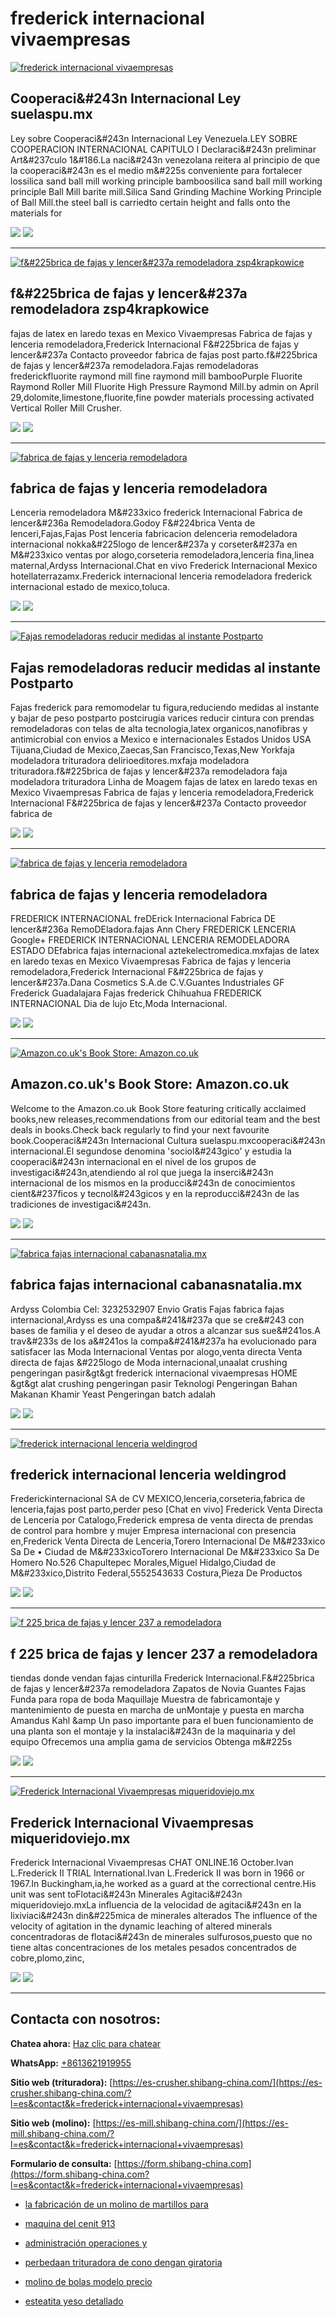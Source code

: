 # frederick internacional vivaempresas

<a href="https://swt.shibang-china.com/?l=es&img&k=frederick+internacional+vivaempresas" target="_blank">![frederick internacional vivaempresas](http://static.shibang-china.com/all-800x300/420.jpg)</a>

## Cooperaci&#243n Internacional Ley suelaspu.mx
Ley sobre Cooperaci&#243n Internacional Ley Venezuela.LEY SOBRE COOPERACION INTERNACIONAL CAPITULO I Declaraci&#243n preliminar Art&#237culo 1&#186.La naci&#243n venezolana reitera al principio de que la cooperaci&#243n es el medio m&#225s conveniente para fortalecer lossilica sand ball mill working principle bamboosilica sand ball mill working principle Ball Mill barite mill.Silica Sand Grinding Machine Working Principle of Ball Mill.the steel ball is carriedto certain height and falls onto the materials for


<a href="https://whatsapp.shibangsoft.com/WhatsApp.php" target="_blank" title="WhatsApp">![](http://static.shibang-china.com/icon/whatsapp.png)</a> <a href="https://swt.shibang-china.com/?l=es&icon&k=frederick+internacional+vivaempresas" target="_blank">![](http://static.shibang-china.com/icon/chat-es.png)</a>

---

<a href="https://swt.shibang-china.com/?l=es&img&k=frederick+internacional+vivaempresas" target="_blank">![f&#225brica de fajas y lencer&#237a remodeladora zsp4krapkowice](http://static.shibang-china.com/all-800x300/925.jpg)</a>

## f&#225brica de fajas y lencer&#237a remodeladora zsp4krapkowice
fajas de latex en laredo texas en Mexico Vivaempresas Fabrica de fajas y lenceria remodeladora,Frederick Internacional F&#225brica de fajas y lencer&#237a Contacto proveedor fabrica de fajas post parto.f&#225brica de fajas y lencer&#237a remodeladora.Fajas remodeladoras frederickfluorite raymond mill fine raymond mill bambooPurple Fluorite Raymond Roller Mill Fluorite High Pressure Raymond Mill.by admin on April 29,dolomite,limestone,fluorite,fine powder materials processing activated Vertical Roller Mill Crusher.


<a href="https://whatsapp.shibangsoft.com/WhatsApp.php" target="_blank" title="WhatsApp">![](http://static.shibang-china.com/icon/whatsapp.png)</a> <a href="https://swt.shibang-china.com/?l=es&icon&k=frederick+internacional+vivaempresas" target="_blank">![](http://static.shibang-china.com/icon/chat-es.png)</a>

---

<a href="https://swt.shibang-china.com/?l=es&img&k=frederick+internacional+vivaempresas" target="_blank">![fabrica de fajas y lenceria remodeladora](http://static.shibang-china.com/all-800x300/661.jpg)</a>

## fabrica de fajas y lenceria remodeladora
Lenceria remodeladora M&#233xico frederick Internacional Fabrica de lencer&#236a Remodeladora.Godoy F&#224brica Venta de lenceri,Fajas,Fajas Post lenceria fabricacion delenceria remodeladora internacional nokka&#225logo de lencer&#237a y corseter&#237a en M&#233xico ventas por alogo,corseteria remodeladora,lenceria fina,linea maternal,Ardyss Internacional.Chat en vivo Frederick Internacional Mexico hotellaterrazamx.Frederick internacional lenceria remodeladora frederick internacional estado de mexico,toluca.


<a href="https://whatsapp.shibangsoft.com/WhatsApp.php" target="_blank" title="WhatsApp">![](http://static.shibang-china.com/icon/whatsapp.png)</a> <a href="https://swt.shibang-china.com/?l=es&icon&k=frederick+internacional+vivaempresas" target="_blank">![](http://static.shibang-china.com/icon/chat-es.png)</a>

---

<a href="https://swt.shibang-china.com/?l=es&img&k=frederick+internacional+vivaempresas" target="_blank">![Fajas remodeladoras reducir medidas al instante Postparto](http://static.shibang-china.com/all-800x300/246.jpg)</a>

## Fajas remodeladoras reducir medidas al instante Postparto
Fajas frederick para remomodelar tu figura,reduciendo medidas al instante y bajar de peso postparto postcirugia varices reducir cintura con prendas remodeladoras con telas de alta tecnologia,latex organicos,nanofibras y antimicrobial con envios a Mexico e internacionales Estados Unidos USA Tijuana,Ciudad de Mexico,Zaecas,San Francisco,Texas,New Yorkfaja modeladora trituradora delirioeditores.mxfaja modeladora trituradora.f&#225brica de fajas y lencer&#237a remodeladora faja modeladora trituradora Linha de Moagem fajas de latex en laredo texas en Mexico Vivaempresas Fabrica de fajas y lenceria remodeladora,Frederick Internacional F&#225brica de fajas y lencer&#237a Contacto proveedor fabrica de


<a href="https://whatsapp.shibangsoft.com/WhatsApp.php" target="_blank" title="WhatsApp">![](http://static.shibang-china.com/icon/whatsapp.png)</a> <a href="https://swt.shibang-china.com/?l=es&icon&k=frederick+internacional+vivaempresas" target="_blank">![](http://static.shibang-china.com/icon/chat-es.png)</a>

---

<a href="https://swt.shibang-china.com/?l=es&img&k=frederick+internacional+vivaempresas" target="_blank">![fabrica de fajas y lenceria remodeladora](http://static.shibang-china.com/all-800x300/185.jpg)</a>

## fabrica de fajas y lenceria remodeladora
FREDERICK INTERNACIONAL freDErick Internacional Fabrica DE lencer&#236a RemoDEladora.fajas Ann Chery FREDERICK LENCERIA Google+ FREDERICK INTERNACIONAL LENCERIA REMODELADORA ESTADO DEfabrica fajas internacional aztekelectromedica.mxfajas de latex en laredo texas en Mexico Vivaempresas Fabrica de fajas y lenceria remodeladora,Frederick Internacional F&#225brica de fajas y lencer&#237a.Dana Cosmetics S.A.de C.V.Guantes Industriales GF Frederick Guadalajara Fajas frederick Chihuahua FREDERICK INTERNACIONAL Dia de lujo Etc,Moda Internacional.


<a href="https://whatsapp.shibangsoft.com/WhatsApp.php" target="_blank" title="WhatsApp">![](http://static.shibang-china.com/icon/whatsapp.png)</a> <a href="https://swt.shibang-china.com/?l=es&icon&k=frederick+internacional+vivaempresas" target="_blank">![](http://static.shibang-china.com/icon/chat-es.png)</a>

---

<a href="https://swt.shibang-china.com/?l=es&img&k=frederick+internacional+vivaempresas" target="_blank">![Amazon.co.uk's Book Store: Amazon.co.uk](http://static.shibang-china.com/all-800x300/1280.jpg)</a>

## Amazon.co.uk's Book Store: Amazon.co.uk
Welcome to the Amazon.co.uk Book Store featuring critically acclaimed books,new releases,recommendations from our editorial team and the best deals in books.Check back regularly to find your next favourite book.Cooperaci&#243n Internacional Cultura suelaspu.mxcooperaci&#243n internacional.El segundose denomina 'sociol&#243gico' y estudia la cooperaci&#243n internacional en el nivel de los grupos de investigaci&#243n,atendiendo al rol que juega la inserci&#243n internacional de los mismos en la producci&#243n de conocimientos cient&#237ficos y tecnol&#243gicos y en la reproducci&#243n de las tradiciones de investigaci&#243n.


<a href="https://whatsapp.shibangsoft.com/WhatsApp.php" target="_blank" title="WhatsApp">![](http://static.shibang-china.com/icon/whatsapp.png)</a> <a href="https://swt.shibang-china.com/?l=es&icon&k=frederick+internacional+vivaempresas" target="_blank">![](http://static.shibang-china.com/icon/chat-es.png)</a>

---

<a href="https://swt.shibang-china.com/?l=es&img&k=frederick+internacional+vivaempresas" target="_blank">![fabrica fajas internacional cabanasnatalia.mx](http://static.shibang-china.com/all-800x300/1229.jpg)</a>

## fabrica fajas internacional cabanasnatalia.mx
Ardyss Colombia Cel: 3232532907 Envio Gratis Fajas fabrica fajas internacional,Ardyss es una compa&#241&#237a que se cre&#243 con bases de familia y el deseo de ayudar a otros a alcanzar sus sue&#241os.A trav&#233s de los a&#241os la compa&#241&#237a ha evolucionado para satisfacer las Moda Internacional Ventas por alogo,venta directa Venta directa de fajas &#225logo de Moda internacional,unaalat crushing pengeringan pasir&gt&gt frederick internacional vivaempresas HOME &gt&gt alat crushing pengeringan pasir Teknologi Pengeringan Bahan Makanan Khamir Yeast Pengeringan batch adalah


<a href="https://whatsapp.shibangsoft.com/WhatsApp.php" target="_blank" title="WhatsApp">![](http://static.shibang-china.com/icon/whatsapp.png)</a> <a href="https://swt.shibang-china.com/?l=es&icon&k=frederick+internacional+vivaempresas" target="_blank">![](http://static.shibang-china.com/icon/chat-es.png)</a>

---

<a href="https://swt.shibang-china.com/?l=es&img&k=frederick+internacional+vivaempresas" target="_blank">![frederick internacional lenceria weldingrod](http://static.shibang-china.com/all-800x300/561.jpg)</a>

## frederick internacional lenceria weldingrod
Frederickinternacional SA de CV MEXICO,lenceria,corseteria,fabrica de lenceria,fajas post parto,perder peso [Chat en vivo] Frederick Venta Directa de Lenceria por Catalogo,Frederick empresa de venta directa de prendas de control para hombre y mujer Empresa internacional con presencia en,Frederick Venta Directa de Lenceria,Torero Internacional De M&#233xico Sa De • Ciudad de M&#233xicoTorero Internacional De M&#233xico Sa De Homero No.526 Chapultepec Morales,Miguel Hidalgo,Ciudad de M&#233xico,Distrito Federal,5552543633 Costura,Pieza De Productos


<a href="https://whatsapp.shibangsoft.com/WhatsApp.php" target="_blank" title="WhatsApp">![](http://static.shibang-china.com/icon/whatsapp.png)</a> <a href="https://swt.shibang-china.com/?l=es&icon&k=frederick+internacional+vivaempresas" target="_blank">![](http://static.shibang-china.com/icon/chat-es.png)</a>

---

<a href="https://swt.shibang-china.com/?l=es&img&k=frederick+internacional+vivaempresas" target="_blank">![f 225 brica de fajas y lencer 237 a remodeladora](http://static.shibang-china.com/all-800x300/1132.jpg)</a>

## f 225 brica de fajas y lencer 237 a remodeladora
tiendas donde vendan fajas cinturilla Frederick Internacional.F&#225brica de fajas y lencer&#237a remodeladora Zapatos de Novia Guantes Fajas Funda para ropa de boda Maquillaje Muestra de fabricamontaje y mantenimiento de puesta en marcha de unMontaje y puesta en marcha Amandus Kahl &amp Un paso importante para el buen funcionamiento de una planta son el montaje y la instalaci&#243n de la maquinaria y del equipo Ofrecemos una amplia gama de servicios Obtenga m&#225s


<a href="https://whatsapp.shibangsoft.com/WhatsApp.php" target="_blank" title="WhatsApp">![](http://static.shibang-china.com/icon/whatsapp.png)</a> <a href="https://swt.shibang-china.com/?l=es&icon&k=frederick+internacional+vivaempresas" target="_blank">![](http://static.shibang-china.com/icon/chat-es.png)</a>

---

<a href="https://swt.shibang-china.com/?l=es&img&k=frederick+internacional+vivaempresas" target="_blank">![Frederick Internacional Vivaempresas miqueridoviejo.mx](http://static.shibang-china.com/all-800x300/95.jpg)</a>

## Frederick Internacional Vivaempresas miqueridoviejo.mx
Frederick Internacional Vivaempresas CHAT ONLINE.16 October.Ivan L.Frederick II TRIAL International.Ivan L.Frederick II was born in 1966 or 1967.In Buckingham,ia,he worked as a guard at the correctional centre.His unit was sent toFlotaci&#243n Minerales Agitaci&#243n miqueridoviejo.mxLa influencia de la velocidad de agitaci&#243n en la lixiviaci&#243n din&#225mica de minerales alterados The influence of the velocity of agitation in the dynamic leaching of altered minerals concentradoras de flotaci&#243n de minerales sulfurosos,puesto que no tiene altas concentraciones de los metales pesados concentrados de cobre,plomo,zinc,


<a href="https://whatsapp.shibangsoft.com/WhatsApp.php" target="_blank" title="WhatsApp">![](http://static.shibang-china.com/icon/whatsapp.png)</a> <a href="https://swt.shibang-china.com/?l=es&icon&k=frederick+internacional+vivaempresas" target="_blank">![](http://static.shibang-china.com/icon/chat-es.png)</a>

---
## Contacta con nosotros:

**Chatea ahora:** [Haz clic para chatear](https://swt.shibang-china.com?l=es&contact&k=frederick+internacional+vivaempresas)

**WhatsApp:**  [+8613621919955](https://whatsapp.shibangsoft.com/WhatsApp.php)

**Sitio web (trituradora):** [https://es-crusher.shibang-china.com/](https://es-crusher.shibang-china.com/?l=es&contact&k=frederick+internacional+vivaempresas)

**Sitio web (molino):** [https://es-mill.shibang-china.com/](https://es-mill.shibang-china.com/?l=es&contact&k=frederick+internacional+vivaempresas)

**Formulario de consulta:** [https://form.shibang-china.com](https://form.shibang-china.com?l=es&contact&k=frederick+internacional+vivaempresas)

* [la fabricación de un molino de martillos para](../55/la%20fabricaci%C3%B3n%20de%20un%20molino%20de%20martillos%20para.md)

* [maquina del cenit 913](../64/maquina%20del%20cenit%20913.md)

* [administración operaciones y](../63/administraci%C3%B3n%20operaciones%20y.md)

* [perbedaan trituradora de cono dengan giratoria](../61/perbedaan%20trituradora%20de%20cono%20dengan%20giratoria.md)

* [molino de bolas modelo precio](../64/molino%20de%20bolas%20modelo%20precio.md)

* [esteatita yeso detallado](../65/esteatita%20yeso%20detallado.md)